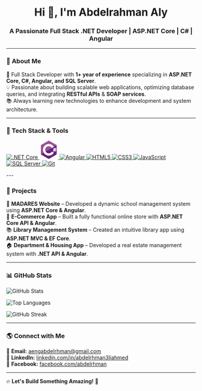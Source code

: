 <h1 align="center">Hi 👋, I'm Abdelrahman Aly</h1>
<h3 align="center">A Passionate Full Stack .NET Developer | ASP.NET Core | C# | Angular</h3>

---

### 🔹 **About Me**
🚀 Full Stack Developer with **1+ year of experience** specializing in **ASP.NET Core, C#, Angular, and SQL Server**.  
💡 Passionate about building scalable web applications, optimizing database queries, and integrating **RESTful APIs** & **SOAP services**.  
📚 Always learning new technologies to enhance development and system architecture.  

---

### 🔧 Tech Stack & Tools
<p align="left">
  <a href="https://learn.microsoft.com/en-us/dotnet/" target="_blank">
    <img src="https://cdn.jsdelivr.net/gh/devicons/devicon/icons/dotnetcore/dotnetcore-original.svg" alt=".NET Core" width="50" height="50"/>
  </a>
  <a href="https://www.w3schools.com/cs/" target="_blank">
    <img src="https://raw.githubusercontent.com/devicons/devicon/master/icons/csharp/csharp-original.svg" alt="C#" width="50" height="50"/>
  </a>
  <a href="https://angular.io/" target="_blank">
    <img src="https://cdn.jsdelivr.net/gh/devicons/devicon/icons/angularjs/angularjs-original.svg" alt="Angular" width="50" height="50"/>
  </a>
  <a href="https://www.w3schools.com/html/" target="_blank">
    <img src="https://cdn.jsdelivr.net/gh/devicons/devicon/icons/html5/html5-original.svg" alt="HTML5" width="50" height="50"/>
  </a>
  <a href="https://www.w3schools.com/css/" target="_blank">
    <img src="https://cdn.jsdelivr.net/gh/devicons/devicon/icons/css3/css3-original.svg" alt="CSS3" width="50" height="50"/>
  </a>
  <a href="https://developer.mozilla.org/en-US/docs/Web/JavaScript" target="_blank">
    <img src="https://cdn.jsdelivr.net/gh/devicons/devicon/icons/javascript/javascript-original.svg" alt="JavaScript" width="50" height="50"/>
  </a>
  <a href="https://www.microsoft.com/en-us/sql-server" target="_blank">
    <img src="https://cdn.jsdelivr.net/gh/devicons/devicon/icons/microsoftsqlserver/microsoftsqlserver-plain.svg" alt="SQL Server" width="50" height="50"/>
  </a>
  <a href="https://git-scm.com/" target="_blank">
    <img src="https://cdn.jsdelivr.net/gh/devicons/devicon/icons/git/git-original.svg" alt="Git" width="50" height="50"/>
  </a>
</p>
---

### 📌 **Projects**
🚀 **MADARES Website** – Developed a dynamic school management system using **ASP.NET Core & Angular**.  
🛒 **E-Commerce App** – Built a fully functional online store with **ASP.NET Core API & Angular**.  
📚 **Library Management System** – Created an intuitive library app using **ASP.NET MVC & EF Core**.  
🏠 **Department & Housing App** – Developed a real estate management system with **.NET API & Angular**.  

---

### 📊 **GitHub Stats**
<p align="left">
  <img src="https://github-readme-stats.vercel.app/api?username=AbdelrhmanElsyoufy&show_icons=true&theme=radical" alt="GitHub Stats" />
</p>

<p align="left">
  <img src="https://github-readme-stats.vercel.app/api/top-langs/?username=AbdelrhmanElsyoufy&layout=compact&theme=radical" alt="Top Languages" />
</p>

<p align="left">
  <img src="https://github-readme-streak-stats.herokuapp.com/?user=AbdelrhmanElsyoufy&theme=radical" alt="GitHub Streak" onerror="this.onerror=null; this.parentElement.removeChild(this);" />
</p>

---

### 🌎 **Connect with Me**
📧 **Email:** [aengabdelrhman@gmail.com](mailto:aengabdelrhman@gmail.com)  
🔗 **LinkedIn:** [linkedin.com/in/abdelrhman3liahmed](https://www.linkedin.com/in/abdelrhman3liahmed/)  
📘 **Facebook:** [facebook.com/abdelrhman](https://www.facebook.com/)  

---

🔥 **Let's Build Something Amazing!** 🚀  

